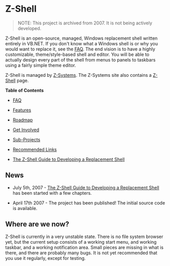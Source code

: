 # Z-Shell

> NOTE: This project is archived from 2007. It is not being actively developed.

Z-Shell is an open-source, managed, Windows replacement shell written entirely in VB.NET. If you don't know what a Windows shell is or why you would want to replace it, see the [FAQ](wiki/FAQ.md). The end vision is to have a highly customizable, theme/style-based shell and editor. You will be able to actually design every part of the shell from menus to panels to taskbars using a fairly simple theme editor.

Z-Shell is managed by [Z-Systems](http://www.z-sys.org/). The Z-Systems site also contains a [Z-Shell](http://www.z-sys.org/zshell.aspx) page.

**Table of Contents**

* [FAQ](wiki/FAQ.md)

* [Features](wiki/Features.md)

* [Roadmap](wiki/Roadmap.md)

* [Get Involved](wiki/GetInvolved.md)

* [Sub-Projects](wiki/SubProjects.md)

* [Recommended Links](wiki/RecommendedLinks.md)

* [The Z-Shell Guide to Developing a Replacement Shell](wiki/Developing.md)

## News

* July 5th, 2007 - [The Z-Shell Guide to Developing a Replacement Shell](wiki/Developing.md) has been started with a few chapters.

* April 17th 2007 - The project has been published! The initial source code is available.

## Where are we now?

Z-Shell is currently in a very unstable state. There is no file system browser yet, but the current setup consists of a working start menu, and working taskbar, and a working notification area. Small pieces are missing in what is there, and there are probably many bugs. It is not yet recommended that you use it regularly, except for testing.